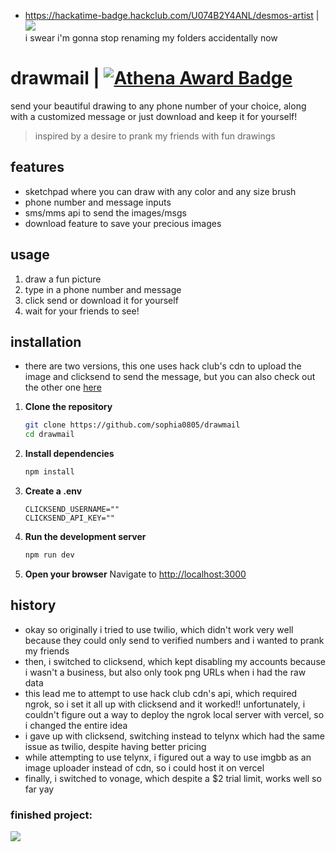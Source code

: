 - https://hackatime-badge.hackclub.com/U074B2Y4ANL/desmos-artist | ![](https://hackatime-badge.hackclub.com/U074B2Y4ANL/desmos-artist)  
i swear i'm gonna stop renaming my folders accidentally now

# drawmail  | [![Athena Award Badge](https://img.shields.io/endpoint?url=https%3A%2F%2Faward.athena.hackclub.com%2Fapi%2Fbadge)](https://award.athena.hackclub.com?utm_source=readme)

send your beautiful drawing to any phone number of your choice, along with a customized message or just download and keep it for yourself!
> inspired by a desire to prank my friends with fun drawings

## features
- sketchpad where you can draw with any color and any size brush
- phone number and message inputs
- sms/mms api to send the images/msgs
- download feature to save your precious images

## usage
1. draw a fun picture
2. type in a phone number and message
3. click send or download it for yourself
4. wait for your friends to see!

## installation  
- there are two versions, this one uses hack club's cdn to upload the image and clicksend to send the message, but you can also check out the other one [here](https://github.com/sophia0805/sturdy-waffle/tree/main)
1. **Clone the repository**
   ```bash
   git clone https://github.com/sophia0805/drawmail
   cd drawmail
   ```

2. **Install dependencies**
   ```bash
   npm install
   ```

3. **Create a .env**
    ```.env
    CLICKSEND_USERNAME=""
    CLICKSEND_API_KEY=""
    ```

3. **Run the development server**
   ```bash
   npm run dev
   ```

4. **Open your browser**
   Navigate to [http://localhost:3000](http://localhost:3000)

## history
- okay so originally i tried to use twilio, which didn't work very well because they could only send to verified numbers and i wanted to prank my friends
- then, i switched to clicksend, which kept disabling my accounts because i wasn't a business, but also only took png URLs when i had the raw data
- this lead me to attempt to use hack club cdn's api, which required ngrok, so i set it all up with clicksend and it worked!! unfortunately, i couldn't figure out a way to deploy the ngrok local server with vercel, so i changed the entire idea
- i gave up with clicksend, switching instead to telynx which had the same issue as twilio, despite having better pricing
- while attempting to use telynx, i figured out a way to use imgbb as an image uploader instead of cdn, so i could host it on vercel
- finally, i switched to vonage, which despite a $2 trial limit, works well so far yay

### finished project:
![](https://hc-cdn.hel1.your-objectstorage.com/s/v3/327dd817897d301a541fce4386a6839b010f5b69_image.png) 